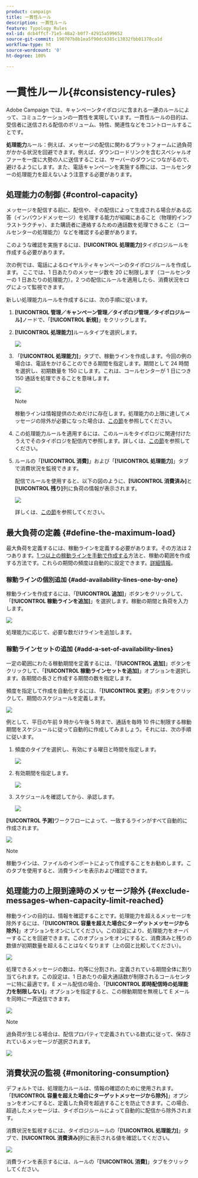 ```yaml
---
product: campaign
title: 一貫性ルール
description: 一貫性ルール
feature: Typology Rules
exl-id: dcb4ffcf-71e5-48a2-b0f7-42915a599652
source-git-commit: 190707b8b1ea5f90dc6385c13832fbb01378ca1d
workflow-type: ht
source-wordcount: '0'
ht-degree: 100%

---
```


# 一貫性ルール{#consistency-rules}

Adobe Campaign では、キャンペーンタイポロジに含まれる一連のルールによって、コミュニケーションの一貫性を実現しています。一貫性ルールの目的は、受信者に送信される配信のボリューム、特性、関連性などをコントロールすることです。

**処理能力**&#x200B;ルール：例えば、メッセージの配信に関わるプラットフォームに過負荷がかかる状況を回避できます。例えば、ダウンロードリンクを含むスペシャルオファーを一度に大勢の人に送信することは、サーバーのダウンにつながるので、避けるようにします。また、電話キャンペーンを実施する際には、コールセンターの処理能力を超えないよう注意する必要があります。

## 処理能力の制御 {#control-capacity}

メッセージを配信する前に、配信や、その配信によって生成される場合がある応答（インバウンドメッセージ）を処理する能力が組織にあること（物理的インフラストラクチャ）、また購読者に連絡するための通話数を処理できること（コールセンターの処理能力）などを確認する必要があります。

このような確認を実施するには、**[!UICONTROL 処理能力]**&#x200B;タイポロジルールを作成する必要があります。

次の例では、電話によるロイヤルティキャンペーンのタイポロジルールを作成します。
ここでは、1 日あたりのメッセージ数を 20 に制限します（コールセンターの 1 日あたりの処理能力）。2 つの配信にルールを適用したら、消費状況をログによって監視できます。

新しい処理能力ルールを作成するには、次の手順に従います。

1. **[!UICONTROL 管理／キャンペーン管理／タイポロジ管理／タイポロジルール]**&#x200B;ノードで、「**[!UICONTROL 新規]**」をクリックします。
1. **[!UICONTROL 処理能力]**&#x200B;ルールタイプを選択します。

   ![](assets/campaign_opt_create_capacity_01.png)

1. 「**[!UICONTROL 処理能力]**」タブで、稼動ラインを作成します。今回の例の場合は、電話をかけることのできる期間を指定します。期間として 24 時間を選択し、初期数量を 150 にします。これは、コールセンターが 1 日につき 150 通話を処理できることを意味します。

   ![](assets/campaign_opt_create_capacity_02.png)

   >[!NOTE]
   >
   >稼動ラインは情報提供のためだけに存在します。処理能力の上限に達してメッセージの除外が必要になった場合は、[この節](#exclude-messages-when-capacity-limit-reached)を参照してください。

1. この処理能力ルールを適用するには、このルールをタイポロジに関連付けたうえでそのタイポロジを配信内で参照します。詳しくは、[この節](apply-rules.md#apply-a-typology-to-a-delivery)を参照してください。
1. ルールの「**[!UICONTROL 消費]**」および「**[!UICONTROL 処理能力]**」タブで消費状況を監視できます。

   配信でルールを使用すると、以下の図のように、**[!UICONTROL 消費済み]**&#x200B;と&#x200B;**[!UICONTROL 残り]**&#x200B;列に負荷の情報が表示されます。

   ![](assets/campaign_opt_create_capacity_03.png)

   詳しくは、[この節](#monitor-consumption)を参照してください。

## 最大負荷の定義 {#define-the-maximum-load}

最大負荷を定義するには、稼動ラインを定義する必要があります。その方法は 2 つあります。[1 つ以上の稼動ラインを手動で作成する](#add-availability-lines-one-by-one)方法と、稼動の範囲を作成する方法です。これらの期間の頻度は自動的に設定できます。[詳細情報](#add-a-set-of-availability-lines)。

### 稼動ラインの個別追加 {#add-availability-lines-one-by-one}

稼動ラインを作成するには、「**[!UICONTROL 追加]**」ボタンをクリックして、「**[!UICONTROL 稼動ラインを追加]**」を選択します。稼動の期間と負荷を入力します。

![](assets/campaign_opt_create_capacity_02.png)

処理能力に応じて、必要な数だけラインを追加します。

### 稼動ラインセットの追加 {#add-a-set-of-availability-lines}

一定の範囲にわたる稼動期間を定義するには、「**[!UICONTROL 追加]**」ボタンをクリックして、「**[!UICONTROL 稼動ラインセットを追加]**」オプションを選択します。各期間の長さと作成する期間の数を指定します。

頻度を指定して作成を自動化するには、「**[!UICONTROL 変更]**」ボタンをクリックして、期間のスケジュールを定義します。

![](assets/campaign_opt_create_capacity_07.png)

例として、平日の午前 9 時から午後 5 時まで、通話を毎時 10 件に制限する稼動期間をスケジュールに従って自動的に作成してみましょう。それには、次の手順に従います。

1. 頻度のタイプを選択し、有効にする曜日と時間を指定します。

   ![](assets/campaign_opt_create_capacity_08.png)

1. 有効期間を指定します。

   ![](assets/campaign_opt_create_capacity_09.png)

1. スケジュールを確認してから、承認します。

   ![](assets/campaign_opt_create_capacity_10.png)

**[!UICONTROL 予測]**&#x200B;ワークフローによって、一致するラインがすべて自動的に作成されます。

![](assets/campaign_opt_create_capacity_12.png)

>[!NOTE]
>
>稼動ラインは、ファイルのインポートによって作成することをお勧めします。このタブを使用すると、消費ラインを表示および確認できます。

## 処理能力の上限到達時のメッセージ除外 {#exclude-messages-when-capacity-limit-reached}

稼動ラインの目的は、情報を確認することです。処理能力を超えるメッセージを除外するには、「**[!UICONTROL 容量を超えた場合にターゲットメッセージから除外]**」オプションをオンにしてください。この設定により、処理能力をオーバーすることを回避できます。このオプションをオンにすると、消費済みと残りの数値が初期数量を超えることはなくなります（上の図と比較してください）。

![](assets/campaign_opt_create_capacity_04.png)

処理できるメッセージの数は、均等に分割され、定義されている期間全体に割り当てられます。この設定は、1 日あたりの最大通話数が制限されるコールセンターに特に最適です。E メール配信の場合、「**[!UICONTROL 即時配信時の処理能力を制限しない]**」オプションを指定すると、この稼動期間を無視して E メールを同時に一斉送信できます。

![](assets/campaign_opt_create_capacity_05.png)

>[!NOTE]
>
>過負荷が生じる場合は、配信プロパティで定義されている数式に従って、保存されているメッセージが選択されます。

![](assets/campaign_opt_create_capacity_06.png)

## 消費状況の監視 {#monitoring-consumption}

デフォルトでは、処理能力ルールは、情報の確認のために使用されます。「**[!UICONTROL 容量を超えた場合にターゲットメッセージから除外]**」オプションをオンにすると、定義した負荷を超過することを防止できます。この場合、超過したメッセージは、タイポロジルールによって自動的に配信から除外されます。

消費状況を監視するには、タイポロジルールの「**[!UICONTROL 処理能力]**」タブで、**[!UICONTROL 消費済み]**&#x200B;列に表示される値を確認してください。

![](assets/campaign_opt_create_capacity_04.png)

消費ラインを表示するには、ルールの「**[!UICONTROL 消費]**」タブをクリックしてください。
